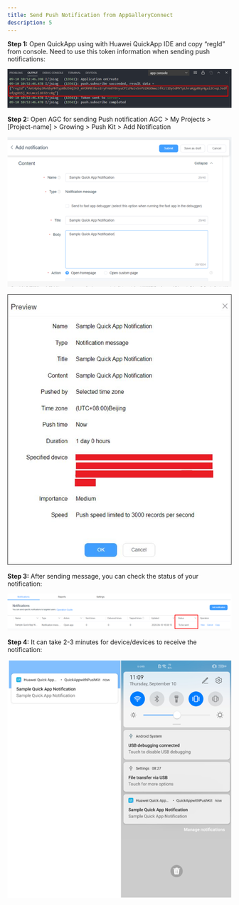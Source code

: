 ```yaml
---
title: Send Push Notification from AppGalleryConnect
description: 5
---
```


[^Note:]: Before sending push notification to the test device, the token must be created.

**Step 1:** Open QuickApp using with Huawei QuickApp IDE and copy “regId” from console. Need to use this token information when sending push notifications:

![image-20201223160210456](../assets/push_kit1.png)

**Step 2:** Open AGC for sending Push notification AGC > My Projects > [Project-name] > Growing > Push Kit > Add Notification

![image-20201223160245233](../assets/push_kit2.png)

[^Note]: If you want to test your QuickApp, don’t forget to select “Send to fast app debugger” option.

![img](../assets/push_kit3.png)

**Step 3:** After sending message, you can check the status of your notification:

![image-20201223160431389](../assets/push_kit4.png)

**Step 4:** It can take 2-3 minutes for device/devices to receive the notification:

![image-20201223160517128](../assets/push_kit5.png)